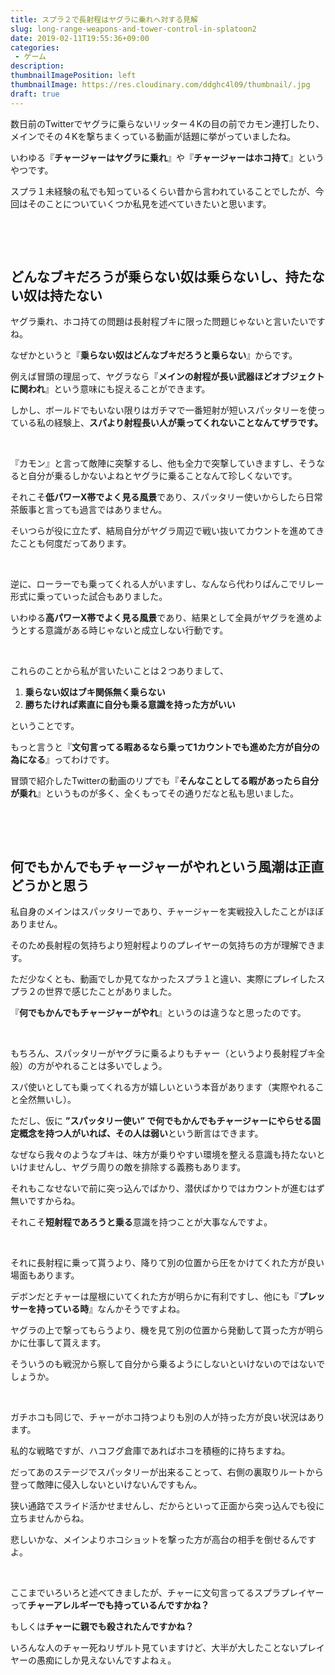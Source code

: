 ```yaml
---
title: スプラ２で長射程はヤグラに乗れへ対する見解
slug: long-range-weapons-and-tower-control-in-splatoon2
date: 2019-02-11T19:55:36+09:00
categories: 
 - ゲーム
description: 
thumbnailImagePosition: left
thumbnailImage: https://res.cloudinary.com/ddghc4l09/thumbnail/.jpg
draft: true
---
```


<!--more-->

数日前のTwitterでヤグラに乗らないリッター４Kの目の前でカモン連打したり、メインでその４Kを撃ちまくっている動画が話題に挙がっていましたね。

いわゆる『<strong>チャージャーはヤグラに乗れ</strong>』や『<strong>チャージャーはホコ持て</strong>』というやつです。

スプラ１未経験の私でも知っているくらい昔から言われていることでしたが、今回はそのことについていくつか私見を述べていきたいと思います。

&nbsp;

&nbsp;
<h2>どんなブキだろうが乗らない奴は乗らないし、持たない奴は持たない</h2>
ヤグラ乗れ、ホコ持ての問題は長射程ブキに限った問題じゃないと言いたいですね。

なぜかというと『<strong>乗らない奴はどんなブキだろうと乗らない</strong>』からです。

例えば冒頭の理屈って、ヤグラなら『<strong>メインの射程が長い武器ほどオブジェクトに関われ</strong>』という意味にも捉えることができます。

しかし、ボールドでもいない限りはガチマで一番短射が短いスパッタリーを使っている私の経験上、<strong>スパより射程長い人が乗ってくれないことなんてザラです。</strong>

&nbsp;

『カモン』と言って敵陣に突撃するし、他も全力で突撃していきますし、そうなると自分が乗るしかないよねとヤグラに乗ることなんて珍しくないです。

それこそ<strong>低パワーX帯でよく見る風景</strong>であり、スパッタリー使いからしたら日常茶飯事と言っても過言ではありません。

そいつらが役に立たず、結局自分がヤグラ周辺で戦い抜いてカウントを進めてきたことも何度だってあります。

&nbsp;

逆に、ローラーでも乗ってくれる人がいますし、なんなら代わりばんこでリレー形式に乗っていった試合もありました。

いわゆる<strong>高パワーX帯でよく見る風景</strong>であり、結果として全員がヤグラを進めようとする意識がある時じゃないと成立しない行動です。

&nbsp;

これらのことから私が言いたいことは２つありまして、
<ol>
 	<li><strong>乗らない奴はブキ関係無く乗らない</strong></li>
 	<li><strong>勝ちたければ素直に自分も乗る意識を持った方がいい</strong></li>
</ol>
ということです。

もっと言うと『<strong>文句言ってる暇あるなら乗って1カウントでも進めた方が自分の為になる</strong>』ってわけです。

冒頭で紹介したTwitterの動画のリプでも『<strong>そんなことしてる暇があったら自分が乗れ</strong>』というものが多く、全くもってその通りだなと私も思いました。

&nbsp;

&nbsp;
<h2>何でもかんでもチャージャーがやれという風潮は正直どうかと思う</h2>
私自身のメインはスパッタリーであり、チャージャーを実戦投入したことがほぼありません。

そのため長射程の気持ちより短射程よりのプレイヤーの気持ちの方が理解できます。

ただ少なくとも、動画でしか見てなかったスプラ１と違い、実際にプレイしたスプラ２の世界で感じたことがありました。

『<strong>何でもかんでもチャージャーがやれ</strong>』というのは違うなと思ったのです。

&nbsp;

もちろん、スパッタリーがヤグラに乗るよりもチャー（というより長射程ブキ全般）の方がやれることは多いでしょう。

スパ使いとしても乗ってくれる方が嬉しいという本音があります（実際やれること全然無いし）。

ただし、仮に <strong>”スパッタリー使い” で何でもかんでもチャージャーにやらせる固定概念を持つ人がいれば、その人は弱い</strong>という断言はできます。

なぜなら我々のようなブキは、味方が乗りやすい環境を整える意識も持たないといけませんし、ヤグラ周りの敵を排除する義務もあります。

それもこなせないで前に突っ込んでばかり、潜伏ばかりではカウントが進むはず無いですからね。

それこそ<strong>短射程であろうと乗る</strong>意識を持つことが大事なんですよ。

&nbsp;

それに長射程に乗って貰うより、降りて別の位置から圧をかけてくれた方が良い場面もあります。

デボンだとチャーは屋根にいてくれた方が明らかに有利ですし、他にも『<strong>プレッサーを持っている時</strong>』なんかそうですよね。

ヤグラの上で撃ってもらうより、機を見て別の位置から発動して貰った方が明らかに仕事して貰えます。

そういうのも戦況から察して自分から乗るようにしないといけないのではないでしょうか。

&nbsp;

ガチホコも同じで、チャーがホコ持つよりも別の人が持った方が良い状況はあります。

私的な戦略ですが、ハコフグ倉庫であればホコを積極的に持ちますね。

だってあのステージでスパッタリーが出来ることって、右側の裏取りルートから登って敵陣に侵入しないといけないんですもん。

狭い通路でスライド活かせませんし、だからといって正面から突っ込んでも役に立ちませんからね。

悲しいかな、メインよりホコショットを撃った方が高台の相手を倒せるんですよ。

&nbsp;

ここまでいろいろと述べてきましたが、チャーに文句言ってるスプラプレイヤーって<strong>チャーアレルギーでも持っているんですかね？</strong>

もしくは<strong>チャーに親でも殺されたんですかね？</strong>

いろんな人のチャー死ねリザルト見ていますけど、大半が大したことないプレイヤーの愚痴にしか見えないんですよねぇ。

